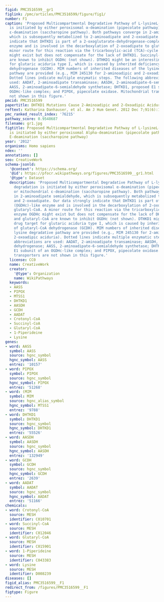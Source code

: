 ```yaml
---
figid: PMC3516599__gr1
figlink: /pmc/articles/PMC3516599/figure/fig1/
number: F1
caption: 'Proposed Multicompartmental Degradative Pathway of L-lysineL-Lysine degradation
  is initiated by either peroxisomal α-deamination (pipecolate pathway) or mitochondrial
  ε-deamination (saccharopine pathway). Both pathways converge in 2-aminoadipate semialdehyde,
  which is subsequently metabolized to 2-aminoadipate and 2-oxoadipate. Our data strongly
  indicate that DHTKD1 is part of a 2-oxoglutarate-dehydrogenase-complex (OGDHc)-like
  enzyme and is involved in the decarboxylation of 2-oxoadipate to glutaryl-CoA. A
  minor route for this reaction via the tricarboxylic-acid (TCA)-cycle enzyme OGDHc
  might exist but does not compensate for the lack of DHTKD1. Succinyl-CoA and glutaryl-CoA
  are known to inhibit OGDHc (not shown). DTHKD1 might be an interesting drug target
  for glutaric aciduria type I, which is caused by inherited deficiency of glutaryl-CoA
  dehydrogenase (GCDH). MIM numbers of inherited diseases of the lysine degradative
  pathway are provided (e.g., MIM 245130 for 2-aminoadipic and 2-oxoadipic aciduria).
  Dotted lines indicate multiple enzymatic steps. The following abbreviations are
  used: AADAT, 2-aminoadipate transaminase; AASDH, 2-aminoadipate-6-semialdehyde dehydrogenase;
  AASS, 2-aminoadipate-6-semialdehyde synthetase; DHTKD1, proposed E1 subunit of an
  OGDHc-like complex; and PIPOX, pipecolate oxidase. Mitochondrial transporters are
  not shown in this figure.'
pmcid: PMC3516599
papertitle: DHTKD1 Mutations Cause 2-Aminoadipic and 2-Oxoadipic Aciduria.
reftext: Katharina Danhauser, et al. Am J Hum Genet. 2012 Dec 7;91(6):1082-1087.
pmc_ranked_result_index: '76215'
pathway_score: 0.9548687
filename: gr1.jpg
figtitle: Proposed Multicompartmental Degradative Pathway of L-lysineL-Lysine degradation
  is initiated by either peroxisomal Alpha-deamination (pipecolate pathway) or mitochondrial
  E-deamination (saccharopine pathway)
year: '2012'
organisms: Homo sapiens
ndex: ''
annotations: []
seo: CreativeWork
schema-jsonld:
  '@context': https://schema.org/
  '@id': https://pfocr.wikipathways.org/figures/PMC3516599__gr1.html
  '@type': Dataset
  description: 'Proposed Multicompartmental Degradative Pathway of L-lysineL-Lysine
    degradation is initiated by either peroxisomal α-deamination (pipecolate pathway)
    or mitochondrial ε-deamination (saccharopine pathway). Both pathways converge
    in 2-aminoadipate semialdehyde, which is subsequently metabolized to 2-aminoadipate
    and 2-oxoadipate. Our data strongly indicate that DHTKD1 is part of a 2-oxoglutarate-dehydrogenase-complex
    (OGDHc)-like enzyme and is involved in the decarboxylation of 2-oxoadipate to
    glutaryl-CoA. A minor route for this reaction via the tricarboxylic-acid (TCA)-cycle
    enzyme OGDHc might exist but does not compensate for the lack of DHTKD1. Succinyl-CoA
    and glutaryl-CoA are known to inhibit OGDHc (not shown). DTHKD1 might be an interesting
    drug target for glutaric aciduria type I, which is caused by inherited deficiency
    of glutaryl-CoA dehydrogenase (GCDH). MIM numbers of inherited diseases of the
    lysine degradative pathway are provided (e.g., MIM 245130 for 2-aminoadipic and
    2-oxoadipic aciduria). Dotted lines indicate multiple enzymatic steps. The following
    abbreviations are used: AADAT, 2-aminoadipate transaminase; AASDH, 2-aminoadipate-6-semialdehyde
    dehydrogenase; AASS, 2-aminoadipate-6-semialdehyde synthetase; DHTKD1, proposed
    E1 subunit of an OGDHc-like complex; and PIPOX, pipecolate oxidase. Mitochondrial
    transporters are not shown in this figure.'
  license: CC0
  name: CreativeWork
  creator:
    '@type': Organization
    name: WikiPathways
  keywords:
  - AASS
  - PIPOX
  - MTSS1
  - DHTKD1
  - AASDH
  - GCDH
  - AADAT
  - Crotonyl-CoA
  - Succinyl-CoA
  - Glutaryl-CoA
  - 1-Piperideine
  - Lysine
genes:
- word: AASS
  symbol: AASS
  source: hgnc_symbol
  hgnc_symbol: AASS
  entrez: '10157'
- word: PIPOX
  symbol: PIPOX
  source: hgnc_symbol
  hgnc_symbol: PIPOX
  entrez: '51268'
- word: (MIM
  symbol: MIM
  source: hgnc_alias_symbol
  hgnc_symbol: MTSS1
  entrez: '9788'
- word: DHTKD1
  symbol: DHTKD1
  source: hgnc_symbol
  hgnc_symbol: DHTKD1
  entrez: '55526'
- word: AASDH
  symbol: AASDH
  source: hgnc_symbol
  hgnc_symbol: AASDH
  entrez: '132949'
- word: GCDH
  symbol: GCDH
  source: hgnc_symbol
  hgnc_symbol: GCDH
  entrez: '2639'
- word: AADAT
  symbol: AADAT
  source: hgnc_symbol
  hgnc_symbol: AADAT
  entrez: '51166'
chemicals:
- word: Crotonyl-CoA
  source: MESH
  identifier: C010701
- word: Succinyl-CoA
  source: MESH
  identifier: C012046
- word: Glutaryl-CoA
  source: MESH
  identifier: C015901
- word: 1-Piperideine
  source: MESH
  identifier: C043383
- word: Lysine
  source: MESH
  identifier: D008239
diseases: []
figid_alias: PMC3516599__F1
redirect_from: /figures/PMC3516599__F1
figtype: Figure
---
```


